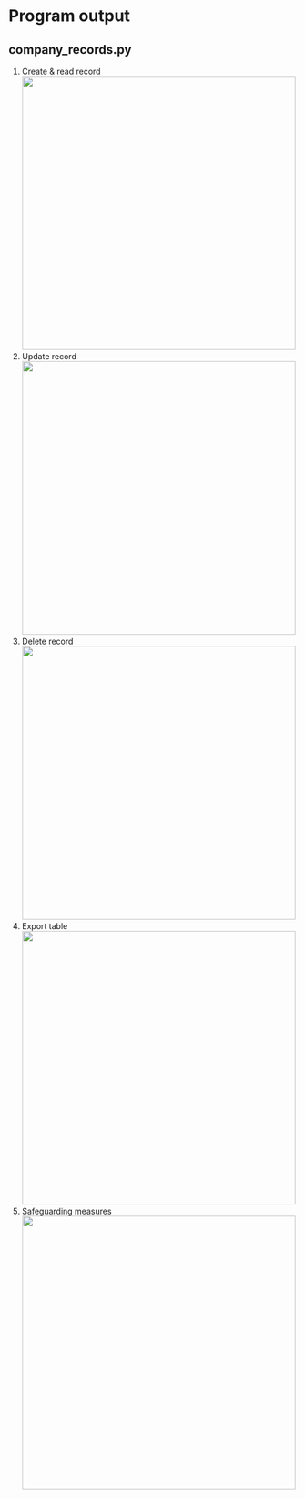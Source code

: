 # Program output

## company_records.py

1. Create & read record<br><img src="https://github.com/hendraanggrian/IIT-ITM513/raw/assets/assignments/hw9/screenshot1.png" width="480">
1. Update record<br><img src="https://github.com/hendraanggrian/IIT-ITM513/raw/assets/assignments/hw9/screenshot2.png" width="480">
1. Delete record<br><img src="https://github.com/hendraanggrian/IIT-ITM513/raw/assets/assignments/hw9/screenshot3.png" width="480">
1. Export table<br><img src="https://github.com/hendraanggrian/IIT-ITM513/raw/assets/assignments/hw9/screenshot4.png" width="480">
1. Safeguarding measures<br><img src="https://github.com/hendraanggrian/IIT-ITM513/raw/assets/assignments/hw9/screenshot5.png" width="480">
